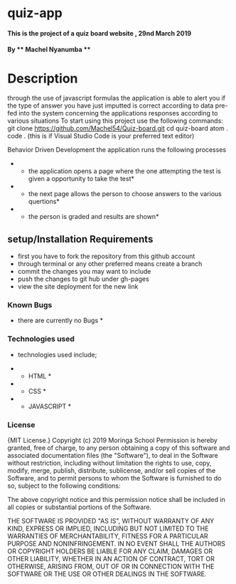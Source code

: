 # quiz-app #
#### This is the project of a quiz board website , 29nd March 2019 ###
#### By ** Machel Nyanumba ** ####

# Description #
through the use of javascript formulas the application is able to alert you if the type of answer you have just imputted is correct according to data pre-fed into the system concerning the applications responses according to various situations
To start using this project use the following commands:
git clone https://github.com/Machel54/Quiz-board.git
cd quiz-board
atom .
code . (this is if Visual Studio Code is your preferred text editor)

Behavior Driven Development the application runs the following processes

+ * the application opens a page where the one attempting the test is given a opportunity to take the test*
+ * the next page allows the person to choose answers to the various quertions*
+ * the person is graded and results are shown*

##  setup/Installation Requirements ##

* first you have to fork the repository from this github account
* through terminal or any other preferred means create a branch
* commit the changes you may want to include
* push the changes to git hub under gh-pages
* view the site deployment for the new link

### Known Bugs ###
* there are currently no Bugs *

### Technologies used ###
* technologies used include;
+ * HTML *
+ * CSS *
+ * JAVASCRIPT *

### License ###
{MIT License.}
Copyright (c)  2019 Moringa School
Permission is hereby granted, free of charge, to any person obtaining a copy of this software and associated documentation files (the "Software"), to deal in the Software without restriction, including without limitation the rights to use, copy, modify, merge, publish, distribute, sublicense, and/or sell copies of the Software, and to permit persons to whom the Software is furnished to do so, subject to the following conditions:

The above copyright notice and this permission notice shall be included in all copies or substantial portions of the Software.

THE SOFTWARE IS PROVIDED "AS IS", WITHOUT WARRANTY OF ANY KIND, EXPRESS OR IMPLIED, INCLUDING BUT NOT LIMITED TO THE WARRANTIES OF MERCHANTABILITY, FITNESS FOR A PARTICULAR PURPOSE AND NONINFRINGEMENT. IN NO EVENT SHALL THE AUTHORS OR COPYRIGHT HOLDERS BE LIABLE FOR ANY CLAIM, DAMAGES OR OTHER LIABILITY, WHETHER IN AN ACTION OF CONTRACT, TORT OR OTHERWISE, ARISING FROM, OUT OF OR IN CONNECTION WITH THE SOFTWARE OR THE USE OR OTHER DEALINGS IN THE SOFTWARE.  
